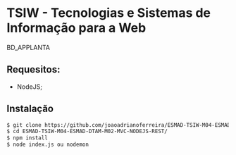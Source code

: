 # TSIW - Tecnologias e Sistemas de Informação para a Web

BD_APPLANTA

## Requesitos: 
 - NodeJS; 

## Instalação 

```sh
$ git clone https://github.com/joaoadrianoferreira/ESMAD-TSIW-M04-ESMAD-DTAM-M02-MVC-NODEJS-REST
$ cd ESMAD-TSIW-M04-ESMAD-DTAM-M02-MVC-NODEJS-REST/
$ npm install
$ node index.js ou nodemon
```